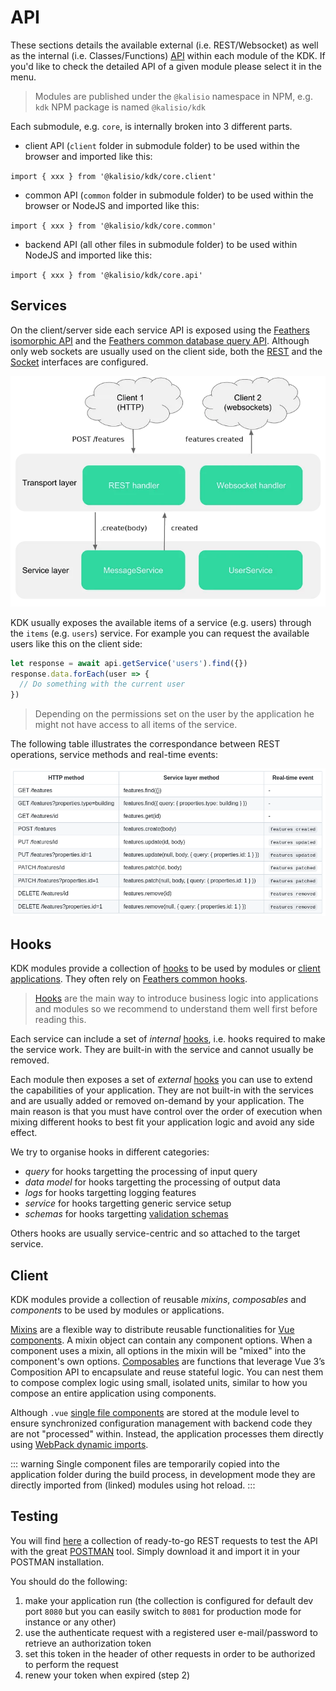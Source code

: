 # API

These sections details the available external (i.e. REST/Websocket) as well as the internal (i.e. Classes/Functions) [API](https://en.wikipedia.org/wiki/Application_programming_interface) within each module of the KDK. If you'd like to check the detailed API of a given module please select it in the menu.

> Modules are published under the `@kalisio` namespace in NPM, e.g. `kdk` NPM package is named `@kalisio/kdk`

Each submodule, e.g. `core`, is internally broken into 3 different parts.

* client API (`client` folder in submodule folder) to be used within the browser and imported like this:

`import { xxx } from '@kalisio/kdk/core.client'`

* common API (`common` folder in submodule folder)  to be used within the browser or NodeJS and imported like this:

`import { xxx } from '@kalisio/kdk/core.common'`

* backend API (all other files in submodule folder) to be used within NodeJS and imported like this:

`import { xxx } from '@kalisio/kdk/core.api'`

## Services

On the client/server side each service API is exposed using the [Feathers isomorphic API](https://docs.feathersjs.com/api/client.html) and the [Feathers common database query API](https://docs.feathersjs.com/api/databases/querying.html). Although only web sockets are usually used on the client side, both the [REST](https://docs.feathersjs.com/api/express.html) and the [Socket](https://docs.feathersjs.com/api/socketio.html) interfaces are configured.

![Feathers Services](./../.vitepress/public/images/feathers-services.png)

KDK usually exposes the available items of a service (e.g. users) through the `items` (e.g. `users`) service. For example you can request the available users like this on the client side:
```javascript
let response = await api.getService('users').find({})
response.data.forEach(user => {
  // Do something with the current user
})
```

> Depending on the permissions set on the user by the application he might not have access to all items of the service.

The following table illustrates the correspondance between REST operations, service methods and real-time events:

![Feathers Services](./../.vitepress/public/images/operations-methods-events.png)

## Hooks

KDK modules provide a collection of [hooks](https://docs.feathersjs.com/api/hooks.html) to be used by modules or [client applications](https://docs.feathersjs.com/api/client.html). They often rely on [Feathers common hooks](https://docs.feathersjs.com/api/hooks-common.html).

> [Hooks](https://docs.feathersjs.com/api/hooks.html) are the main way to introduce business logic into applications and modules so we recommend to understand them well first before reading this.

Each service can include a set of *internal* [hooks](https://docs.feathersjs.com/api/hooks.html), i.e. hooks required to make the service work. They are built-in with the service and cannot usually be removed.

Each module then exposes a set of *external* [hooks](https://docs.feathersjs.com/api/hooks.html) you can use to extend the capabilities of your application. They are not built-in with the services and are usually added or removed on-demand by your application. The main reason is that you must have control over the order of execution when mixing different hooks to best fit your application logic and avoid any side effect.

We try to organise hooks in different categories:
* *query* for hooks targetting the processing of input query
* *data model* for hooks targetting the processing of output data
* *logs* for hooks targetting logging features
* *service* for hooks targetting generic service setup
* *schemas* for hooks targetting [validation schemas](https://docs.feathersjs.com/api/schema/validators.html)

Others hooks are usually service-centric and so attached to the target service.

## Client

KDK modules provide a collection of reusable *mixins*, *composables* and *components* to be used by modules or applications.

[Mixins](https://vuejs.org/v2/guide/mixins.html) are a flexible way to distribute reusable functionalities for [Vue components](https://vuejs.org/v2/guide/components.html). A mixin object can contain any component options. When a component uses a mixin, all options in the mixin will be "mixed" into the component's own options. [Composables](https://vuejs.org/guide/reusability/composables.html) are functions that leverage Vue 3’s Composition API to encapsulate and reuse stateful logic. You can nest them to compose complex logic using small, isolated units, similar to how you compose an entire application using components.

Although `.vue` [single file components](https://vuejs.org/v2/guide/single-file-components.html) are stored at the module level to ensure synchronized configuration management with backend code they are not "processed" within. Instead, the application processes them directly using [WebPack dynamic imports](https://medium.com/front-end-hacking/webpack-and-dynamic-imports-doing-it-right-72549ff49234).

::: warning
Single component files are temporarily copied into the application folder during the build process, in development mode they are directly imported from (linked) modules using hot reload.
:::
  
## Testing

You will find [here](https://documenter.getpostman.com/view/3473756/RztfxCRc) a collection of ready-to-go REST requests to test the API with the great [POSTMAN](https://www.getpostman.com/) tool. Simply download it and import it in your POSTMAN installation.

You should do the following:
1. make your application run (the collection is configured for default dev port `8080` but you can easily switch to `8081` for production mode for instance or any other)
2. use the authenticate request with a registered user e-mail/password to retrieve an authorization token
3. set this token in the header of other requests in order to be authorized to perform the request
4. renew your token when expired (step 2)
